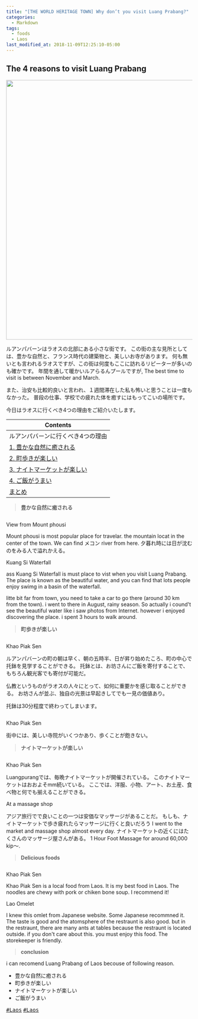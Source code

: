 ```yaml
---
title: "[THE WORLD HERITAGE TOWN] Why don’t you visit Luang Prabang?"
categories:
  - Markdown
tags:
  - foods
  - Laos
last_modified_at: 2018-11-09T12:25:10-05:00
---
```

## The 4 reasons to visit Luang Prabang
<img src="/assets/images/Laostop.jpg" class="align-center" alt="" width="700">

ルアンパバーンはラオスの北部にある小さな街です。
この街の主な見所としては、豊かな自然と、フランス時代の建築物と、美しいお寺があります。
何も無いとも言われるラオスですが、この街は何度もここに訪れるリピーターが多いのも確かです。
年間を通して暖かいルアらるんプールですが,
The best time to visit is between November and March.

また、治安も比較的良いと言われ、１週間滞在した私も怖いと思うことは一度もなかった。
普段の仕事、学校での疲れた体を癒すにはもってこいの場所です。<br>

今日はラオスに行くべき4つの理由をご紹介いたします。


| Contents        |
| --------         |
| ルアンパバーンに行くべき4つの理由 |
|  [1. 豊かな自然に癒される](#r1)    |         
|  [2. 町歩きが楽しい](#r2)    |         
|  [3. ナイトマーケットが楽しい](#r3) |         
|  [4. ご飯がうまい](#r4) |
|  [まとめ](#r5) |


> **豊かな自然に癒される**

<img src="https://github.com/i-like-hamigaki/i-like-hamigaki.github.io/blob/master/img/IMGP2006.JPG?raw=true" class="align-center" alt="">
<p class="text-right">View from Mount phousi</p>
Mount phousi is most popular place for travelar. the mountain locat in the center of the town.
We can find メコン river from here. 夕暮れ時には日が沈むのをみる人で溢れかえる。

<img src="https://raw.githubusercontent.com/i-like-hamigaki/i-like-hamigaki.github.io/master/img/IMGP0113.jpg" class="align-center" alt="">
<p class="text-right">Kuang Si Waterfall</p>ass
Kuang Si Waterfall is must place to vist when you visit Luang Prabang.
The place is known as the beautiful water, and you can find that lots people enjoy swimg in a basin of the waterfall.

litte bit far from town, you need to take a car to go there (around 30 km from the town).
i went to there in August, rainy season. So actually i cound't see the beautiful water like i saw photos from Internet.
however i enjoyed discovering the place. i spent 3 hours to walk around.

> **町歩きが楽しい**

<img src="/assets/images/IMGP1950A.JPG" class="align-center" alt="">
<p class="text-right">Khao Piak Sen</p>
ルアンパバーンの町の朝は早く、朝の五時半、日が昇り始めたころ、町の中心で托鉢を見学することができる。
托鉢とは、お坊さんにご飯を寄付することで、もちろん観光客でも寄付が可能だ。

仏教というものがラオスの人々にとって、如何に重要かを感じ取ることができる。
お坊さんが並ぶ、独自の光景は早起きしてでも一見の価値あり。

托鉢は30分程度で終わってしまいます。


<img src="https://raw.githubusercontent.com/i-like-hamigaki/i-like-hamigaki.github.io/master/img/laos/p152LKn7TpWa2pmENbbggg.jpeg" class="align-center" alt="">
<p class="text-right">Khao Piak Sen</p>
街中には、美しい寺院がいくつかあり、歩くことが飽きない。

> **ナイトマーケットが楽しい**

<img src="https://raw.githubusercontent.com/i-like-hamigaki/i-like-hamigaki.github.io/master/img/laos/IMG1801.JPG" class="align-center" alt="">
<p class="text-right">Khao Piak Sen</p>
Luangpurangでは、毎晩ナイトマーケットが開催されている。
このナイトマーケットはおおよそmm続いている。
ここでは、洋服、小物、アート、お土産、食べ物と何でも揃えることができる。

<img src="https://raw.githubusercontent.com/i-like-hamigaki/i-like-hamigaki.github.io/master/img/laos/IMG_2100.JPG" class="align-center" alt="">
<p class="text-right">At a massage shop</p>
アジア旅行でで良いことの一つは安価なマッサージがあることだ。
もしも、ナイトマーケットで歩き疲れたらマッサージに行くと良いだろう
I went to the market and massage shop almost every day.
ナイトマーケットの近くにはたくさんのマッサージ屋さんがある。
1 Hour Foot Massage for around 60,000 kip〜.

> **Delicious foods**

<img src="https://raw.githubusercontent.com/i-like-hamigaki/i-like-hamigaki.github.io/master/img/laos/IMG_2099.JPG" class="align-center" alt="">
<p class="text-right">Khao Piak Sen</p>
Khao Piak Sen is a local food from Laos. It is my best food in Laos.
The noodles are chewy with pork or chiken bone soup. I recommend it!

<img src="https://raw.githubusercontent.com/i-like-hamigaki/i-like-hamigaki.github.io/master/img/laos/IMG_2042.JPG" class="align-center" alt="">
<p class="text-right">Lao Omelet</p>
I knew this omlet from Japanese website. Some Japanese recommned it.
The taste is good and the atomsphere of the restraunt is also good.
but in the restraunt, there are many ants at tables because the restraunt is located outside.
if you don't care about this. you must enjoy this food. The storekeeper is friendly.
<p id="r5"></p>

> **conclusion** 

i can recomend Luang Prabang of Laos becouse of following reason.<br>
- 豊かな自然に癒される   
- 町歩きが楽しい     
- ナイトマーケットが楽しい          
- ご飯がうまい 

 
 
[<kbd>#Laos</kbd>](https://i-like-hamigaki.github.io/tags/#laos) [<kbd>#Laos</kbd>](#)




